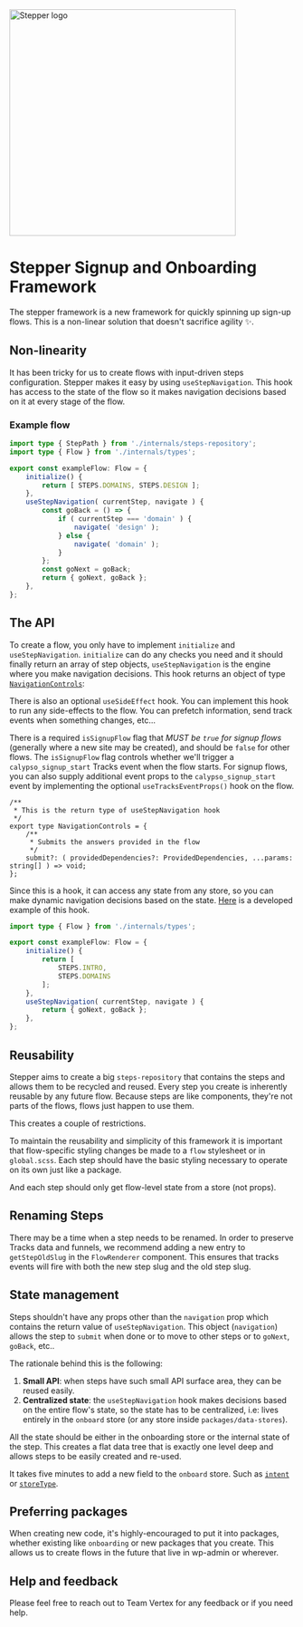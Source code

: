<img src="https://user-images.githubusercontent.com/17054134/159939643-4a3a7893-ab38-4223-ba5d-5dfe64282f07.png" alt="Stepper logo" width="400">

# Stepper Signup and Onboarding Framework

The stepper framework is a new framework for quickly spinning up sign-up flows. This is a non-linear solution that doesn't sacrifice agility ✨.

## Non-linearity

It has been tricky for us to create flows with input-driven steps configuration. Stepper makes it easy by using `useStepNavigation`. This hook has access to the state of the flow so it makes navigation decisions based on it at every stage of the flow.

### Example flow

```ts
import type { StepPath } from './internals/steps-repository';
import type { Flow } from './internals/types';

export const exampleFlow: Flow = {
	initialize() {
		return [ STEPS.DOMAINS, STEPS.DESIGN ];
	},
	useStepNavigation( currentStep, navigate ) {
		const goBack = () => {
			if ( currentStep === 'domain' ) {
				navigate( 'design' );
			} else {
				navigate( 'domain' );
			}
		};
		const goNext = goBack;
		return { goNext, goBack };
	},
};
```

## The API

To create a flow, you only have to implement `initialize` and `useStepNavigation`. `initialize` can do any checks you need and it should finally return an array of step objects, `useStepNavigation` is the engine where you make navigation decisions. This hook returns an object of type [`NavigationControls`](./declarative-flow/internals/types.ts):

There is also an optional `useSideEffect` hook. You can implement this hook to run any side-effects to the flow. You can prefetch information, send track events when something changes, etc...

There is a required `isSignupFlow` flag that _MUST be `true` for signup flows_ (generally where a new site may be created), and should be `false` for other flows. The `isSignupFlow` flag controls whether we'll trigger a `calypso_signup_start` Tracks event when the flow starts. For signup flows, you can also supply additional event props to the `calypso_signup_start` event by implementing the optional `useTracksEventProps()` hook on the flow.

```tsx
/**
 * This is the return type of useStepNavigation hook
 */
export type NavigationControls = {
	/**
	 * Submits the answers provided in the flow
	 */
	submit?: ( providedDependencies?: ProvidedDependencies, ...params: string[] ) => void;
};
```

Since this is a hook, it can access any state from any store, so you can make dynamic navigation decisions based on the state. [Here](./declarative-flow/site-setup-flow.ts) is a developed example of this hook.

```ts
import type { Flow } from './internals/types';

export const exampleFlow: Flow = {
	initialize() {
		return [
			STEPS.INTRO,
			STEPS.DOMAINS
		];
	},
	useStepNavigation( currentStep, navigate ) {
		return { goNext, goBack };
	},
};
```

## Reusability

Stepper aims to create a big `steps-repository` that contains the steps and allows them to be recycled and reused. Every step you create is inherently reusable by any future flow. Because steps are like components, they're not parts of the flows, flows just happen to use them.

This creates a couple of restrictions.

To maintain the reusability and simplicity of this framework it is important that flow-specific styling changes be made to a `flow` stylesheet or in `global.scss`. Each step should have the basic styling necessary to operate on its own just like a package.

And each step should only get flow-level state from a store (not props).

## Renaming Steps

There may be a time when a step needs to be renamed. In order to preserve Tracks data and funnels, we recommend adding a new entry to `getStepOldSlug` in the `FlowRenderer` component. This ensures that tracks events will fire with both the new step slug and the old step slug.

## State management

Steps shouldn't have any props other than the `navigation` prop which contains the return value of `useStepNavigation`. This object (`navigation`) allows the step to `submit` when done or to move to other steps or to `goNext`, `goBack`, etc..

The rationale behind this is the following:

1. **Small API**: when steps have such small API surface area, they can be reused easily.
2. **Centralized state**: the `useStepNavigation` hook makes decisions based on the entire flow's state, so the state has to be centralized, i.e: lives entirely in the `onboard` store (or any store inside `packages/data-stores`).

All the state should be either in the onboarding store or the internal state of the step. This creates a flat data tree that is exactly one level deep and allows steps to be easily created and re-used.

It takes five minutes to add a new field to the `onboard` store. Such as [`intent`](../../../packages/data-stores/src/onboard/reducer.ts) or [`storeType`](../../../packages/data-stores/src/onboard/reducer.ts).

## Preferring packages

When creating new code, it's highly-encouraged to put it into packages, whether existing like `onboarding` or new packages that you create. This allows us to create flows in the future that live in wp-admin or wherever.

## Help and feedback

Please feel free to reach out to Team Vertex for any feedback or if you need help.
